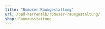 ```yaml
---
title: "Romoser Raumgestaltung"
url: /bad-herrenalb/romoser-raumgestaltung/
shop: Raumausstattung
---
```

